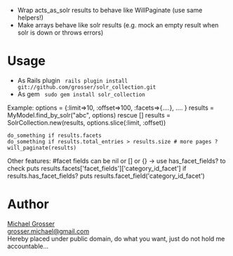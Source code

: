  - Wrap acts_as_solr results to behave like WillPaginate (use same helpers!)  
 - Make arrays behave like solr results (e.g. mock an empty result when solr is down or throws errors)

Usage
=====
 - As Rails plugin  `  rails plugin install git://github.com/grosser/solr_collection.git  `
 - As gem `  sudo gem install solr_collection  `

Example:
    options = {:limit=>10, :offset=>100, :facets=>{....}, .... }
    results = MyModel.find_by_solr("abc", options) rescue []
    results = SolrCollection.new(results, options.slice(:limit, :offset))

    do_something if results.facets
    do_something if results.total_entries > results.size # more pages ?
    will_paginate(results)

Other features:
    #facet fields can be nil or [] or {} -> use has_facet_fields? to check
    puts results.facets['facet_fields']['category_id_facet'] if results.has_facet_fields?
    puts results.facet_field('category_id_facet')

Author
======
[Michael Grosser](http://grosser.it)  
grosser.michael@gmail.com  
Hereby placed under public domain, do what you want, just do not hold me accountable...